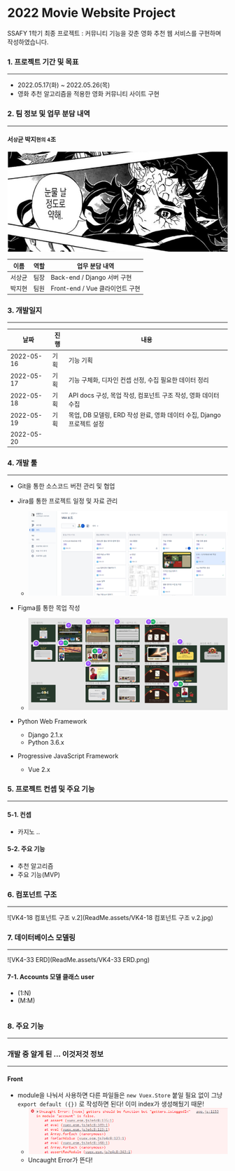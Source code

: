 # 2022 Movie Website Project

SSAFY 1학기 최종 프로젝트 : 커뮤니티 기능을 갖춘 영화 추천 웹 서비스를 구현하며 작성하였습니다. 



### 1. 프로젝트 기간 및 목표

---

- 2022.05.17(화) ~ 2022.05.26(목)
- 영화 추천 알고리즘을 적용한 영화 커뮤니티 사이트 구현 



### 2. 팀 정보 및 업무 분담 내역

---

#### 서`상`균 박지`현의` `4`조 

![팀이미지](ReadMe.assets/팀이미지.png)

| 이름   | 역할 | 업무 분담 내역                  |
| ------ | ---- | ------------------------------- |
| 서상균 | 팀장 | Back-end / Django 서버 구현     |
| 박지현 | 팀원 | Front-end / Vue 클라이언트 구현 |



### 3. 개발일지

---

| 날짜       | 진행 | 내용                                                         |
| ---------- | ---- | ------------------------------------------------------------ |
| 2022-05-16 | 기획 | 기능 기획                                                    |
| 2022-05-17 | 기획 | 기능 구체화, 디자인 컨셉 선정, 수집 필요한 데이터 정리       |
| 2022-05-18 | 기획 | API docs 구성, 목업 작성, 컴포넌트 구조 작성, 영화 데이터 수집 |
| 2022-05-19 | 기획 | 목업, DB 모델링, ERD 작성 완료, 영화 데이터 수집, Django 프로젝트 설정 |
| 2022-05-20 |      |                                                              |



### 4.  개발 툴

---

- Git을 통한 소스코드 버전 관리 및 협업 
- Jira를 통한 프로젝트 일정 및 자료 관리
  - ![image-20220520095952368](ReadMe.assets/image-20220520095952368.png)

- Figma를 통한 목업 작성
  - ![image-20220520104813792](ReadMe.assets/image-20220520104813792.png)

- Python Web Framework
  - Django 2.1.x
  - Python 3.6.x
- Progressive JavaScript Framework 
  - Vue 2.x



### 5. 프로젝트 컨셉 및 주요 기능 

---

#### 5-1. 컨셉

- 카지노 .. 

#### 5-2. 주요 기능

- 추천 알고리즘 
- 주요 기능(MVP)



### 6. 컴포넌트 구조

---

![VK4-18 컴포넌트 구조 v.2](ReadMe.assets/VK4-18 컴포넌트 구조 v.2.jpg)

### 7. 데이터베이스 모델링

---

![VK4-33 ERD](ReadMe.assets/VK4-33 ERD.png)



#### 7-1. Accounts 모델 클래스 user

- (1:N)
- (M:M)

```python
```



### 8. 주요 기능 

---



### 개발 중 알게 된 ... 이것저것 정보

---

#### Front

- module을 나눠서 사용하면 다른 파일들은 `new Vuex.Store` 붙일 필요 없이 그냥 `export default ({})` 로 작성하면 된다! 이미 index가 생성해뒀기 때문! 
  - <img src="ReadMe.assets/unknown.png" alt="img" style="zoom:80%;" />
  - Uncaught Error가 뜬다!

